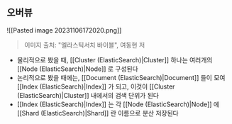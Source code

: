 ## 오버뷰

![[Pasted image 20231106172020.png]]
> 이미지 출처: "엘라스틱서치 바이블", 여동현 저

- 물리적으로 봤을 때, [[Cluster (ElasticSearch)|Cluster]] 하나는 여러개의 [[Node (ElasticSearch)|Node]] 로 구성된다
- 논리적으로 봤을 때에는, [[Document (ElasticSearch)|Document]] 들이 모여 [[Index (ElasticSearch)|Index]] 가 되고, 이것이 [[Cluster (ElasticSearch)|Cluster]] 내에서의 검색 단위가 된다
- [[Index (ElasticSearch)|Index]] 는 각 [[Node (ElasticSearch)|Node]] 에 [[Shard (ElasticSearch)|Shard]] 란 이름으로 분산 저장된다